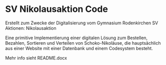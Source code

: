 # SV Nikolausaktion Code 
Erstellt zum Zwecke der Digitalisierung vom Gymnasium Rodenkirchen SV Aktionen: Nikolausaktion

Eine primitive Implementierung einer digitalen Lösung zum Bestellen, Bezahlen, Sortieren und Verteilen von Schoko-Nikoläuse, 
die hauptsächlich aus einer Website mit einer Datenbank und einem Codesystem besteht.

Mehr info sieht README.docx
